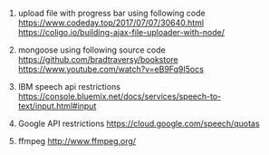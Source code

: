 1.  upload file with progress bar using following code
https://www.codeday.top/2017/07/07/30640.html
https://coligo.io/building-ajax-file-uploader-with-node/

2.  mongoose using following source code
https://github.com/bradtraversy/bookstore
https://www.youtube.com/watch?v=eB9Fq9I5ocs

3.  IBM speech api restrictions
https://console.bluemix.net/docs/services/speech-to-text/input.html#input

4.  Google API restrictions
https://cloud.google.com/speech/quotas

5.  ffmpeg
http://www.ffmpeg.org/

